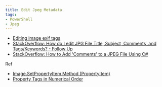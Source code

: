 ```yaml
---
title: Edit Jpeg Metadata
tags:
- PowerShell
- Jpeg
---
```

- [Editing image exif tags](https://social.technet.microsoft.com/Forums/scriptcenter/en-US/8b398413-0728-4a8a-a593-d2e8b92b88f2/editing-image-exif-tags?forum=ITCG)
- [StackOverflow: How do I edit JPG File Title, Subject, Comments, and Tags/Keywords? - Follow Up](https://stackoverflow.com/questions/24960787/how-do-i-edit-jpg-file-title-subject-comments-and-tags-keywords-follow-up)
- [StackOverflow: How to Add 'Comments' to a JPEG File Using C#](https://stackoverflow.com/questions/1755185/how-to-add-comments-to-a-jpeg-file-using-c-sharp)

Ref

- [Image.SetPropertyItem Method (PropertyItem)](https://msdn.microsoft.com/en-us/library/system.drawing.image.setpropertyitem(v=vs.110).aspx)
- [Property Tags in Numerical Order](https://msdn.microsoft.com/en-us/library/ms534418(v=vs.85).aspx)
